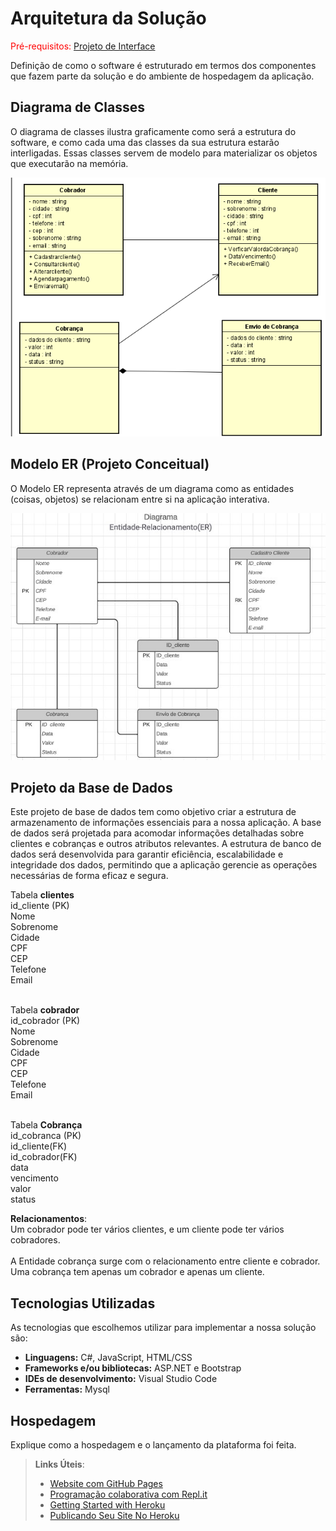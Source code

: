 # Arquitetura da Solução

<span style="color:red">Pré-requisitos: <a href="3-Projeto de Interface.md"> Projeto de Interface</a></span>

Definição de como o software é estruturado em termos dos componentes que fazem parte da solução e do ambiente de hospedagem da aplicação.

## Diagrama de Classes

O diagrama de classes ilustra graficamente como será a estrutura do software, e como cada uma das classes da sua estrutura estarão interligadas. Essas classes servem de modelo para materializar os objetos que executarão na memória.

![DiagramaDeClasse](img/DiagramaDeClasse.png)

## Modelo ER (Projeto Conceitual)

O Modelo ER representa através de um diagrama como as entidades (coisas, objetos) se relacionam entre si na aplicação interativa.
<br>

![Diagrama_ER](img/Diagrama_entidade.jpg)

## Projeto da Base de Dados

Este projeto de base de dados tem como objetivo criar a estrutura de armazenamento de informações essenciais para a nossa aplicação. A base de dados será projetada para acomodar informações detalhadas sobre clientes e  cobranças e outros atributos relevantes. A estrutura de banco de dados será desenvolvida para garantir eficiência, escalabilidade e integridade dos dados, permitindo que a aplicação gerencie as operações necessárias de forma eficaz e segura.

Tabela **clientes**<br>
id_cliente (PK)<br>
Nome<br>
Sobrenome<br> 
Cidade<br>
CPF<br>
CEP<br>
Telefone <br>
Email<br>
<br>

Tabela **cobrador**<br>
id_cobrador (PK)<br>
Nome<br>
Sobrenome <br>
Cidade<br>
CPF<br>
CEP<br>
Telefone <br>
Email<br>
<br>

Tabela **Cobrança** <br>
id_cobranca (PK)<br>
id_cliente(FK)<br>
id_cobrador(FK)<br>
data<br>
vencimento<br>
valor<br>
status<br>

**Relacionamentos**:<br>
Um cobrador pode ter vários clientes, e um cliente pode ter vários cobradores. 
<br><br>
A Entidade cobrança surge com o relacionamento entre cliente e cobrador. Uma cobrança tem apenas um cobrador e apenas um cliente. 

## Tecnologias Utilizadas

As tecnologias que escolhemos utilizar para implementar a nossa solução são: 
<br>
- **Linguagens:** C#, JavaScript, HTML/CSS
- **Frameworks e/ou bibliotecas:** ASP.NET e Bootstrap
- **IDEs de desenvolvimento:** Visual Studio Code
- **Ferramentas:** Mysql
  
## Hospedagem

Explique como a hospedagem e o lançamento da plataforma foi feita.

> **Links Úteis**:
>
> - [Website com GitHub Pages](https://pages.github.com/)
> - [Programação colaborativa com Repl.it](https://repl.it/)
> - [Getting Started with Heroku](https://devcenter.heroku.com/start)
> - [Publicando Seu Site No Heroku](http://pythonclub.com.br/publicando-seu-hello-world-no-heroku.html)
